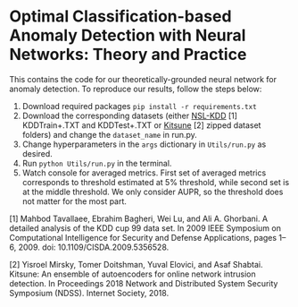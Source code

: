 # Optimal Classification-based Anomaly Detection with Neural Networks: Theory and Practice

This contains the code for our theoretically-grounded neural network for anomaly detection.
To reproduce our results, follow the steps below:
1. Download required packages `pip install -r requirements.txt`
2. Download the corresponding datasets
(either [NSL-KDD](https://web.archive.org/web/20150205070216/http://nsl.cs.unb.ca/NSL-KDD/) [1] 
KDDTrain+.TXT and KDDTest+.TXT or
[Kitsune](https://github.com/ymirsky/Kitsune-py) [2] zipped dataset folders) and change the `dataset_name` in run.py.
3. Change hyperparameters in the `args` dictionary in `Utils/run.py` as desired.
4. Run `python Utils/run.py` in the terminal.
5. Watch console for averaged metrics. 
First set of averaged metrics corresponds to threshold estimated at 5% threshold, 
while second set is at the middle threshold.
We only consider AUPR, so the threshold does not matter for the most part.


[1] Mahbod Tavallaee, Ebrahim Bagheri, Wei Lu, and Ali A. Ghorbani. A detailed analysis of the KDD cup 99
data set. In 2009 IEEE Symposium on Computational Intelligence for Security and Defense Applications,
pages 1–6, 2009. doi: 10.1109/CISDA.2009.5356528.

[2] Yisroel Mirsky, Tomer Doitshman, Yuval Elovici, and Asaf Shabtai. Kitsune: An ensemble of autoencoders
for online network intrusion detection. In Proceedings 2018 Network and Distributed System Security
Symposium (NDSS). Internet Society, 2018.
